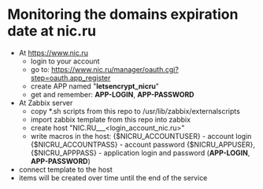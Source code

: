 # Monitoring the domains expiration date at **nic.ru**

- At https://www.nic.ru
  - login to your account
  - go to: https://www.nic.ru/manager/oauth.cgi?step=oauth.app_register
  - create APP named "**letsencrypt_nicru**"
  - get and remember: **APP-LOGIN**, **APP-PASSWORD**
- At Zabbix server
  - copy *.sh scripts from this repo to /usr/lib/zabbix/externalscripts
  - import zabbix template from this repo into zabbix
  - create host "NIC.RU___<login_account_nic.ru>"
  - write macros in the host:
   {$NICRU_ACCOUNTUSER} - account login
   {$NICRU_ACCOUNTPASS} - account password
   {$NICRU_APPUSER}, {$NICRU_APPPASS} - application login and password (**APP-LOGIN**, **APP-PASSWORD**)
- connect template to the host
- items will be created over time until the end of the service
